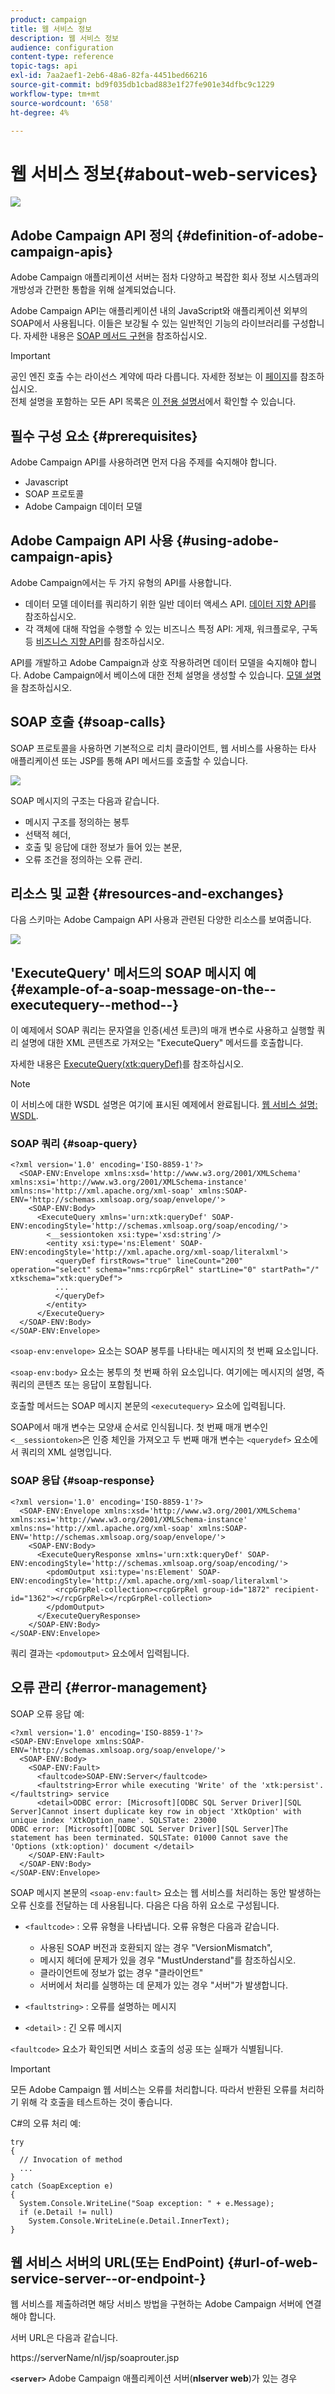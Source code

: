 ```yaml
---
product: campaign
title: 웹 서비스 정보
description: 웹 서비스 정보
audience: configuration
content-type: reference
topic-tags: api
exl-id: 7aa2aef1-2eb6-48a6-82fa-4451bed66216
source-git-commit: bd9f035db1cbad883e1f27fe901e34dfbc9c1229
workflow-type: tm+mt
source-wordcount: '658'
ht-degree: 4%

---
```


# 웹 서비스 정보{#about-web-services}

![](../../assets/v7-only.svg)

## Adobe Campaign API 정의 {#definition-of-adobe-campaign-apis}

Adobe Campaign 애플리케이션 서버는 점차 다양하고 복잡한 회사 정보 시스템과의 개방성과 간편한 통합을 위해 설계되었습니다.

Adobe Campaign API는 애플리케이션 내의 JavaScript와 애플리케이션 외부의 SOAP에서 사용됩니다. 이들은 보강될 수 있는 일반적인 기능의 라이브러리를 구성합니다. 자세한 내용은 [SOAP 메서드 구현](../../configuration/using/implementing-soap-methods.md)을 참조하십시오.

>[!IMPORTANT]
>
>공인 엔진 호출 수는 라이선스 계약에 따라 다릅니다. 자세한 정보는 이 [페이지](https://helpx.adobe.com/kr/legal/product-descriptions/adobe-campaign-classic---product-description.html)를 참조하십시오.\
>전체 설명을 포함하는 모든 API 목록은 [이 전용 설명서](https://docs.adobe.com/content/help/en/campaign-classic/technicalresources/api/index.html)에서 확인할 수 있습니다.

## 필수 구성 요소 {#prerequisites}

Adobe Campaign API를 사용하려면 먼저 다음 주제를 숙지해야 합니다.

* Javascript
* SOAP 프로토콜
* Adobe Campaign 데이터 모델

## Adobe Campaign API 사용 {#using-adobe-campaign-apis}

Adobe Campaign에서는 두 가지 유형의 API를 사용합니다.

* 데이터 모델 데이터를 쿼리하기 위한 일반 데이터 액세스 API. [데이터 지향 API](../../configuration/using/data-oriented-apis.md)를 참조하십시오.
* 각 객체에 대해 작업을 수행할 수 있는 비즈니스 특정 API: 게재, 워크플로우, 구독 등 [비즈니스 지향 API](../../configuration/using/business-oriented-apis.md)를 참조하십시오.

API를 개발하고 Adobe Campaign과 상호 작용하려면 데이터 모델을 숙지해야 합니다. Adobe Campaign에서 베이스에 대한 전체 설명을 생성할 수 있습니다. [모델 설명](../../configuration/using/data-oriented-apis.md#description-of-the-model)을 참조하십시오.

## SOAP 호출 {#soap-calls}

SOAP 프로토콜을 사용하면 기본적으로 리치 클라이언트, 웹 서비스를 사용하는 타사 애플리케이션 또는 JSP를 통해 API 메서드를 호출할 수 있습니다.

![](assets/s_ncs_configuration_architecture.png)

SOAP 메시지의 구조는 다음과 같습니다.

* 메시지 구조를 정의하는 봉투
* 선택적 헤더,
* 호출 및 응답에 대한 정보가 들어 있는 본문,
* 오류 조건을 정의하는 오류 관리.

## 리소스 및 교환 {#resources-and-exchanges}

다음 스키마는 Adobe Campaign API 사용과 관련된 다양한 리소스를 보여줍니다.

![](assets/s_ncs_integration_webservices_schema_pres.png)

## &#39;ExecuteQuery&#39; 메서드의 SOAP 메시지 예 {#example-of-a-soap-message-on-the--executequery--method--}

이 예제에서 SOAP 쿼리는 문자열을 인증(세션 토큰)의 매개 변수로 사용하고 실행할 쿼리 설명에 대한 XML 콘텐츠로 가져오는 &quot;ExecuteQuery&quot; 메서드를 호출합니다.

자세한 내용은 [ExecuteQuery(xtk:queryDef)](../../configuration/using/data-oriented-apis.md#executequery--xtk-querydef-)를 참조하십시오.

>[!NOTE]
>
>이 서비스에 대한 WSDL 설명은 여기에 표시된 예제에서 완료됩니다. [웹 서비스 설명: WSDL](../../configuration/using/web-service-calls.md#web-service-description--wsdl).

### SOAP 쿼리 {#soap-query}

```
<?xml version='1.0' encoding='ISO-8859-1'?>
  <SOAP-ENV:Envelope xmlns:xsd='http://www.w3.org/2001/XMLSchema' xmlns:xsi='http://www.w3.org/2001/XMLSchema-instance' xmlns:ns='http://xml.apache.org/xml-soap' xmlns:SOAP-ENV='http://schemas.xmlsoap.org/soap/envelope/'>
    <SOAP-ENV:Body>
      <ExecuteQuery xmlns='urn:xtk:queryDef' SOAP-ENV:encodingStyle='http://schemas.xmlsoap.org/soap/encoding/'>
        <__sessiontoken xsi:type='xsd:string'/>
        <entity xsi:type='ns:Element' SOAP-ENV:encodingStyle='http://xml.apache.org/xml-soap/literalxml'>
          <queryDef firstRows="true" lineCount="200" operation="select" schema="nms:rcpGrpRel" startLine="0" startPath="/" xtkschema="xtk:queryDef">
          ...
          </queryDef>
        </entity>
      </ExecuteQuery>
  </SOAP-ENV:Body>
</SOAP-ENV:Envelope>
```

`<soap-env:envelope>` 요소는 SOAP 봉투를 나타내는 메시지의 첫 번째 요소입니다.

`<soap-env:body>` 요소는 봉투의 첫 번째 하위 요소입니다. 여기에는 메시지의 설명, 즉 쿼리의 콘텐츠 또는 응답이 포함됩니다.

호출할 메서드는 SOAP 메시지 본문의 `<executequery>` 요소에 입력됩니다.

SOAP에서 매개 변수는 모양새 순서로 인식됩니다. 첫 번째 매개 변수인 `<__sessiontoken>`은 인증 체인을 가져오고 두 번째 매개 변수는 `<querydef>` 요소에서 쿼리의 XML 설명입니다.

### SOAP 응답 {#soap-response}

```
<?xml version='1.0' encoding='ISO-8859-1'?>
  <SOAP-ENV:Envelope xmlns:xsd='http://www.w3.org/2001/XMLSchema' xmlns:xsi='http://www.w3.org/2001/XMLSchema-instance' xmlns:ns='http://xml.apache.org/xml-soap' xmlns:SOAP-ENV='http://schemas.xmlsoap.org/soap/envelope/'>
    <SOAP-ENV:Body>
      <ExecuteQueryResponse xmlns='urn:xtk:queryDef' SOAP-ENV:encodingStyle='http://schemas.xmlsoap.org/soap/encoding/'>
        <pdomOutput xsi:type='ns:Element' SOAP-ENV:encodingStyle='http://xml.apache.org/xml-soap/literalxml'>
          <rcpGrpRel-collection><rcpGrpRel group-id="1872" recipient-id="1362"></rcpGrpRel></rcpGrpRel-collection>
        </pdomOutput>
      </ExecuteQueryResponse>
    </SOAP-ENV:Body>
</SOAP-ENV:Envelope>
```

쿼리 결과는 `<pdomoutput>` 요소에서 입력됩니다.

## 오류 관리 {#error-management}

SOAP 오류 응답 예:

```
<?xml version='1.0' encoding='ISO-8859-1'?>
<SOAP-ENV:Envelope xmlns:SOAP-ENV='http://schemas.xmlsoap.org/soap/envelope/'>
  <SOAP-ENV:Body>
    <SOAP-ENV:Fault>
      <faultcode>SOAP-ENV:Server</faultcode>
      <faultstring>Error while executing 'Write' of the 'xtk:persist'.</faultstring> service
      <detail>ODBC error: [Microsoft][ODBC SQL Server Driver][SQL Server]Cannot insert duplicate key row in object 'XtkOption' with unique index 'XtkOption_name'. SQLSTate: 23000
ODBC error: [Microsoft][ODBC SQL Server Driver][SQL Server]The statement has been terminated. SQLSTate: 01000 Cannot save the 'Options (xtk:option)' document </detail>
    </SOAP-ENV:Fault>
  </SOAP-ENV:Body>
</SOAP-ENV:Envelope>
```

SOAP 메시지 본문의 `<soap-env:fault>` 요소는 웹 서비스를 처리하는 동안 발생하는 오류 신호를 전달하는 데 사용됩니다. 다음은 다음 하위 요소로 구성됩니다.

* `<faultcode>` : 오류 유형을 나타냅니다. 오류 유형은 다음과 같습니다.

   * 사용된 SOAP 버전과 호환되지 않는 경우 &quot;VersionMismatch&quot;,
   * 메시지 헤더에 문제가 있을 경우 &quot;MustUnderstand&quot;를 참조하십시오.
   * 클라이언트에 정보가 없는 경우 &quot;클라이언트&quot;
   * 서버에서 처리를 실행하는 데 문제가 있는 경우 &quot;서버&quot;가 발생합니다.

* `<faultstring>` : 오류를 설명하는 메시지
* `<detail>` : 긴 오류 메시지

`<faultcode>` 요소가 확인되면 서비스 호출의 성공 또는 실패가 식별됩니다.

>[!IMPORTANT]
>
>모든 Adobe Campaign 웹 서비스는 오류를 처리합니다. 따라서 반환된 오류를 처리하기 위해 각 호출을 테스트하는 것이 좋습니다.

C#의 오류 처리 예:

```
try 
{
  // Invocation of method
  ...
}
catch (SoapException e)
{
  System.Console.WriteLine("Soap exception: " + e.Message);        
  if (e.Detail != null)
    System.Console.WriteLine(e.Detail.InnerText);
}
```

## 웹 서비스 서버의 URL(또는 EndPoint) {#url-of-web-service-server--or-endpoint-}

웹 서비스를 제출하려면 해당 서비스 방법을 구현하는 Adobe Campaign 서버에 연결해야 합니다.

서버 URL은 다음과 같습니다.

https://serverName/nl/jsp/soaprouter.jsp

**`<server>`** Adobe Campaign 애플리케이션 서버(**nlserver web**)가 있는 경우
